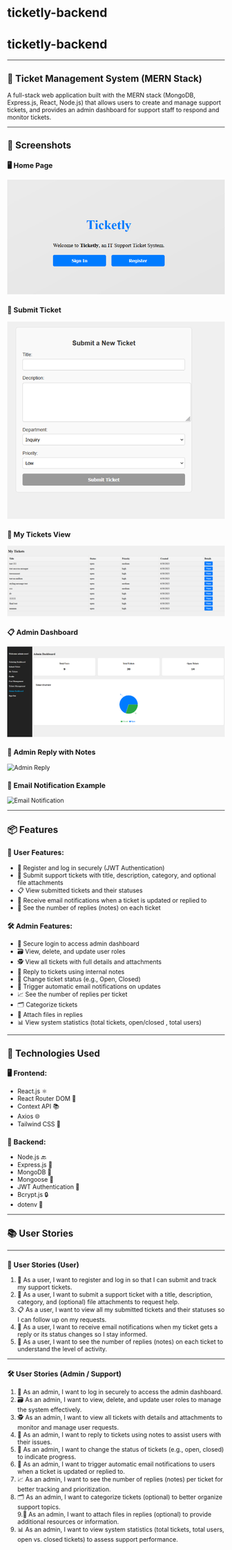 # ticketly-backend

# ticketly-backend

---

## 🎫 Ticket Management System (MERN Stack)

A full-stack web application built with the MERN stack (MongoDB, Express.js, React, Node.js) that allows users to create and manage support tickets, and provides an admin dashboard for support staff to respond and monitor tickets.

---

## 📸 Screenshots

### 🖥️ Home Page  
![Home Page](./screenshots/homepage.png)

### 🧾 Submit Ticket  
![Submit Ticket](./screenshots/submit-ticket.png)

### 📂 My Tickets View  
![My Tickets](./screenshots/my-tickets.png)

### 📋 Admin Dashboard  
![Admin Dashboard](./screenshots/admin-dashboard.png)

### 💬 Admin Reply with Notes  
![Admin Reply](./screenshots/admin-reply.png)

### 📨 Email Notification Example  
![Email Notification](./screenshots/email-notification.png)

---

## 📦 Features

### 👤 User Features:
- 📝 Register and log in securely (JWT Authentication)
- 📨 Submit support tickets with title, description, category, and optional file attachments
- 📋 View submitted tickets and their statuses
- 📧 Receive email notifications when a ticket is updated or replied to
- 🔁 See the number of replies (notes) on each ticket

### 🛠️ Admin Features:
- 🔐 Secure login to access admin dashboard
- 🗃️ View, delete, and update user roles
- 🕵️ View all tickets with full details and attachments
- 💬 Reply to tickets using internal notes
- 🔄 Change ticket status (e.g., Open, Closed)
- 📩 Trigger automatic email notifications on updates
- 📈 See the number of replies per ticket
- 🗂️ Categorize tickets
- 📎 Attach files in replies
- 📊 View system statistics (total tickets, open/closed , total users)

---

## 📌 Technologies Used

### 🖥️ Frontend:
- React.js ⚛️
- React Router DOM 🧭
- Context API 📚
- Axios 🌐
- Tailwind CSS 🎨


### 🔧 Backend:
- Node.js 🔙
- Express.js 🚂
- MongoDB 🍃
- Mongoose 🧬
- JWT Authentication 🔐
- Bcrypt.js 🔒
- dotenv 🧾

---

## 📚 User Stories

---

### 👥 User Stories (User)

1. 👤 As a user, I want to register and log in so that I can submit and track my support tickets.  
2. 📨 As a user, I want to submit a support ticket with a title, description, category, and (optional) file attachments to request help.  
3. 📋 As a user, I want to view all my submitted tickets and their statuses so I can follow up on my requests.  
4. 📧 As a user, I want to receive email notifications when my ticket gets a reply or its status changes so I stay informed.  
5. 🔁 As a user, I want to see the number of replies (notes) on each ticket to understand the level of activity.

---

### 🛠 User Stories (Admin / Support)

1. 🔐 As an admin, I want to log in securely to access the admin dashboard.  
2. 🗃️ As an admin, I want to view, delete, and update user roles to manage the system effectively.  
3. 🕵️ As an admin, I want to view all tickets with details and attachments to monitor and manage user requests.  
4. 💬 As an admin, I want to reply to tickets using notes to assist users with their issues.  
5. 🔄 As an admin, I want to change the status of tickets (e.g., open, closed) to indicate progress.  
6. 📩 As an admin, I want to trigger automatic email notifications to users when a ticket is updated or replied to.  
7. 📈 As an admin, I want to see the number of replies (notes) per ticket for better tracking and prioritization.  
8. 🗂️ As an admin, I want to categorize tickets (optional) to better organize support topics.  
9.📎 As an admin, I want to attach files in replies (optional) to provide additional resources or information.  
10. 📊 As an admin, I want to view system statistics (total tickets, total users, open vs. closed tickets) to assess support performance.